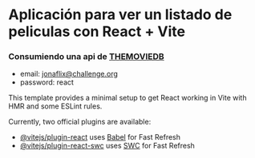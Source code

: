 # Aplicación para ver un listado de peliculas con React + Vite

### Consumiendo una api de [THEMOVIEDB](https://developer.themoviedb.org/reference/search-movie)

- email: jonaflix@challenge.org
- password: react

This template provides a minimal setup to get React working in Vite with HMR and some ESLint rules.

Currently, two official plugins are available:

- [@vitejs/plugin-react](https://github.com/vitejs/vite-plugin-react/blob/main/packages/plugin-react/README.md) uses [Babel](https://babeljs.io/) for Fast Refresh
- [@vitejs/plugin-react-swc](https://github.com/vitejs/vite-plugin-react-swc) uses [SWC](https://swc.rs/) for Fast Refresh
